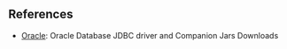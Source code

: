 ## References

* [Oracle](https://www.oracle.com/database/technologies/appdev/jdbc-downloads.html): Oracle Database JDBC driver and Companion Jars Downloads
